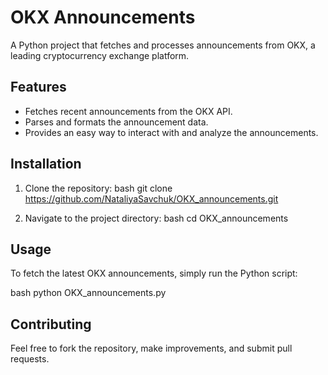 # OKX Announcements

A Python project that fetches and processes announcements from OKX, a leading cryptocurrency exchange platform.

## Features

- Fetches recent announcements from the OKX API.
- Parses and formats the announcement data.
- Provides an easy way to interact with and analyze the announcements.

## Installation

1. Clone the repository:
   bash
   git clone https://github.com/NataliyaSavchuk/OKX_announcements.git
   

2. Navigate to the project directory:
   bash
   cd OKX_announcements 

## Usage

To fetch the latest OKX announcements, simply run the Python script:

bash
python OKX_announcements.py


## Contributing

Feel free to fork the repository, make improvements, and submit pull requests.
